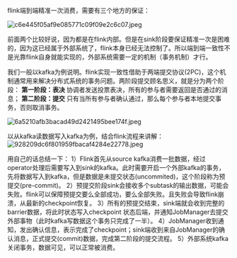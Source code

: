 flink端到端精准一次消费，需要有三个地方的保证：

![c6e445f05af9e085771c09f09e2c6c07.jpeg](en-resource://database/1151:1)

前面两个比较好说，因为都是在flink内部。但是在sink阶段要保证精准一次是困难的，因为这已经属于外部系统了，flink本身已经无法控制了。所以端到端一致性不是光靠flink自身就能实现的，外部系统需要一定的机制（事务机制）才行。

我们一般以kafka为例说明。flink实现一致性借助于两端提交协议(2PC)，这个机制通常用来解决分布式系统的事务问题。两阶段提交顾名思义，就是分为两个阶段：
**第一阶段：表决** 协调者发送投票表决，所有的参与者需要返回是否通过的消息；
**第二阶段：提交** 只有当所有参与者确认通过，那么每个参与者本地提交事务，否则取消事务。

![6a5210afb3bacad49d2421495bee174f.jpeg](en-resource://database/1153:1)

以从kafka读数据写入kafka为例，结合flink流程来讲解：
![928209dc6f801959fbacaf4284e22778.jpeg](en-resource://database/1155:1)

用自己的话总结一下：
1）Flink首先从source kafka消费一批数据，经过operator处理后需要写入到sink的kafka。此时需要开启一个外部kafka的事务，先将数据写入到kafka，但是数据是未提交状态(uncommited)，这个阶段称为预提交(pre-commit)。
2）预提交阶段sink会接收多个subtask的输出数据，可能会失败。flink可以保障预提交要么全部成功，要么全部失败。且失败会导致flink崩溃，从最新的checkpoint恢复。
3）所有的预提交结束，sink端就会收到完整的barrier数据，将此时状态写入checkpoint 状态后端，并通知JobManager去提交外部事物（此时kafka写数据这个事务只完成了一半）。
4）JobManager收到通知，发出确认信息，表示完成了checkpoint；sink端收到来自JobManager的确认消息，正式提交(commit)数据，完成第二阶段的提交流程。
5）外部系统kafka关闭事务，数据可见，可以正常被消费。

